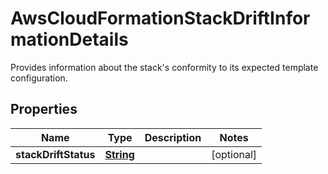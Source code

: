 

# AwsCloudFormationStackDriftInformationDetails

Provides information about the stack's conformity to its expected template configuration. 

## Properties

| Name | Type | Description | Notes |
|------------ | ------------- | ------------- | -------------|
|**stackDriftStatus** | [**String**](String.md) |  |  [optional] |



